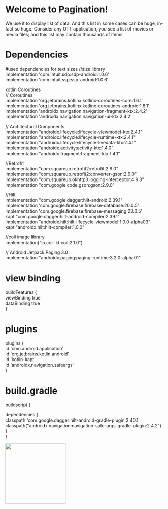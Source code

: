 # Welcome to Pagination!
We use it to display list of data. And this list in some cases can be huge, in-fact so huge. Consider any OTT application, you see a list of movies or media files; and this list may contain thousands of items



# Dependencies

 #used dependencies
 for text sizes
 //size library  
implementation 'com.intuit.sdp:sdp-android:1.0.6'  
implementation 'com.intuit.ssp:ssp-android:1.0.6'  

kotlin Coroutines  
// Coroutines  
implementation 'org.jetbrains.kotlinx:kotlinx-coroutines-core:1.6.1'  
implementation 'org.jetbrains.kotlinx:kotlinx-coroutines-android:1.6.1'  
implementation 'androidx.navigation:navigation-fragment-ktx:2.4.2'  
implementation 'androidx.navigation:navigation-ui-ktx:2.4.2'  


// Architectural Components  
implementation "androidx.lifecycle:lifecycle-viewmodel-ktx:2.4.1"  
implementation "androidx.lifecycle:lifecycle-runtime-ktx:2.4.1"  
implementation "androidx.lifecycle:lifecycle-livedata-ktx:2.4.1"  
implementation "androidx.activity:activity-ktx:1.4.0"  
implementation "androidx.fragment:fragment-ktx:1.4.1"  


//Retrofit  
implementation "com.squareup.retrofit2:retrofit:2.9.0"  
implementation "com.squareup.retrofit2:converter-gson:2.9.0"  
implementation "com.squareup.okhttp3:logging-interceptor:4.9.3"  
implementation "com.google.code.gson:gson:2.9.0"  


//Hilt  
implementation "com.google.dagger:hilt-android:2.39.1"  
implementation 'com.google.firebase:firebase-database:20.0.5'  
implementation 'com.google.firebase:firebase-messaging:23.0.5'  
kapt "com.google.dagger:hilt-android-compiler:2.39.1"  
implementation "androidx.hilt:hilt-lifecycle-viewmodel:1.0.0-alpha03"  
kapt "androidx.hilt:hilt-compiler:1.0.0"  

//coil image library  
implementation("io.coil-kt:coil:2.1.0")  

// Android Jetpack Paging 3.0  
implementation "androidx.paging:paging-runtime:3.2.0-alpha01"


# view binding 
buildFeatures {  
  viewBinding true  
  dataBinding true  
} 

# plugins
plugins {  
  id 'com.android.application'  
  id 'org.jetbrains.kotlin.android'  
  id 'kotlin-kapt'  
  id 'androidx.navigation.safeargs'  
}  

# build.gradle

buildscript {  
  
  dependencies {  
  classpath 'com.google.dagger:hilt-android-gradle-plugin:2.40.1'  
  classpath("androidx.navigation:navigation-safe-args-gradle-plugin:2.4.2")  
  }  
} 

<img width="190"  src="[https://github.com/visakhc/emergenC/blob/2eb6a940620cd69ef9f8ee1f19038ee53d318b61/screenshots/admin_sc.jpg](https://github.com/Mr-Sarath/My_Pagination/blob/cda0a9a1212cca35ef1ffda67e3bce0cd270d29d/sample%20pictures/Screenshot_20220621_143637.jpg)">
